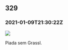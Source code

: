  

329
---

### 2021-01-09T21:30:22Z

![](https://bebiodicionario-com.s3.amazonaws.com/media/posts/202101/137521873_878907689588461_172974079075163324_n_17925430192495160.jpg)

Piada sem Grassl.

